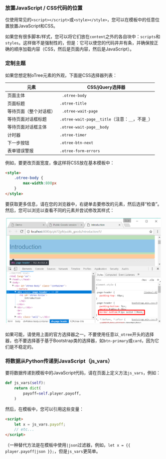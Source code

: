 ### 放置JavaScript / CSS代码的位置

仅使用常见的`<script></script>`或`<style></style>`，您可以在模板中的任意位置放置JavaScript和CSS。

如果您有很多脚本/样式，您可以将它们放在`content`之外的各自块中：`scripts`和`styles`。这样做不是强制性的，但是：它可以使您的代码井井有条，并确保按正确的顺序加载内容（CSS，然后是页面内容，然后是JavaScript）。

### 定制主题

如果您想定制oTree元素的外观，下面是CSS选择器列表：

|  元素   | CSS/jQuery选择器  |
|  ----  | ----  |
|页面主体  |` .otree-body` |
|页面标题 | `.otree-title `|
|等待页面（整个对话框）|` .otree-wait-page` |
|等待页面对话框标题 | `.otree-wait-page__title`（注意：`__`，不是`_`） |
|等待页面对话框主体 | `.otree-wait-page__body `|
|计时器 | `.otree-timer` |
|下一步按钮 | `.otree-btn-next` |
|表单错误警报 | `.otree-form-errors` |

例如，要更改页面宽度，像这样将CSS放在基本模板中：

```HTML
<style>
    .otree-body {
        max-width:800px
    }
</style>
```

要获取更多信息，请在您的浏览器中，右键单击要修改的元素，然后选择“检查”。然后，您可以浏览以查看不同的元素并尝试修改其样式：

![](https://github.com/anlint/otree-docs-CN/blob/master/assets/templetes_css.png)

如果可能，请使用上面的官方选择器之一。不要使用任意以`_otree`开头的选择器，也不要选择基于基于Bootstrap类的选择器，如`btn-primary`或`card`，因为它们是不稳定的。

### 将数据从Python传递到JavaScript（js_vars）

要将数据传递到模板中的JavaScript代码，请在页面上定义方法`js_vars`，例如：

```python
def js_vars(self):
    return dict(
        payoff=self.player.payoff,
    )
```

然后，在模板中，您可以引用这些变量：

```HTML
<script>
    let x = js_vars.payoff;
    // etc...
</script>
```

（一种替代方法是在模板中使用`|json`过滤器，例如，`let x = {{ player.payoff|json }};`，但是`js_vars`更简单。
